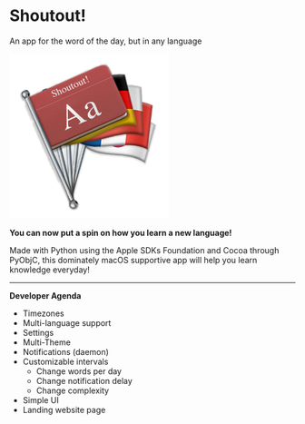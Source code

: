 # Shoutout!
An app for the word of the day, but in any language

<img src="https://github.com/leifadev/shoutout/blob/main/images/shoutout_logo.png" height="290" width="280"/>

**You can now put a spin on how you learn a new language!**

Made with Python using the Apple SDKs Foundation and Cocoa through PyObjC, this dominately macOS supportive app will help you learn knowledge everyday! 

---

**Developer Agenda**
 - Timezones
 - Multi-language support
 - Settings
 - Multi-Theme
 - Notifications (daemon)
 - Customizable intervals
    - Change words per day
    - Change notification delay
    - Change complexity
 - Simple UI
 - Landing website page

